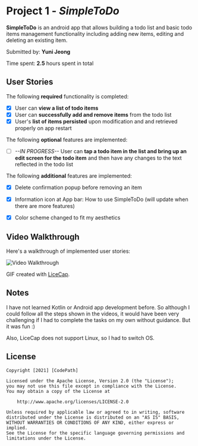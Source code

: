 # Project 1 - *SimpleToDo*

**SimpleToDo** is an android app that allows building a todo list and basic todo items management functionality including adding new items, editing and deleting an existing item.

Submitted by: **Yuni Jeong**

Time spent: **2.5** hours spent in total

## User Stories

The following **required** functionality is completed:

* [x] User can **view a list of todo items**
* [x] User can **successfully add and remove items** from the todo list
* [x] User's **list of items persisted** upon modification and and retrieved properly on app restart

The following **optional** features are implemented:

* [ ] *--IN PROGRESS--* User can **tap a todo item in the list and bring up an edit screen for the todo item** and then have any changes to the text reflected in the todo list

The following **additional** features are implemented:

* [X] Delete confirmation popup before removing an item
* [X] Information icon at App bar: How to use SimpleToDo (will update when there are more features)
* [X] Color scheme changed to fit my aesthetics


## Video Walkthrough

Here's a walkthrough of implemented user stories:

<img src='https://i.imgur.com/2eocqz9.gifv' title='Video Walkthrough' width='' alt='Video Walkthrough' />

GIF created with [LiceCap](http://www.cockos.com/licecap/).

## Notes

I have not learned Kotlin or Android app development before. So although I could follow all the steps shown in the videos,
it would have been very challenging if I had to complete the tasks on my own without guidance. But it was fun :)

Also, LiceCap does not support Linux, so I had to switch OS.
## License

    Copyright [2021] [CodePath]

    Licensed under the Apache License, Version 2.0 (the "License");
    you may not use this file except in compliance with the License.
    You may obtain a copy of the License at

        http://www.apache.org/licenses/LICENSE-2.0

    Unless required by applicable law or agreed to in writing, software
    distributed under the License is distributed on an "AS IS" BASIS,
    WITHOUT WARRANTIES OR CONDITIONS OF ANY KIND, either express or implied.
    See the License for the specific language governing permissions and
    limitations under the License.
